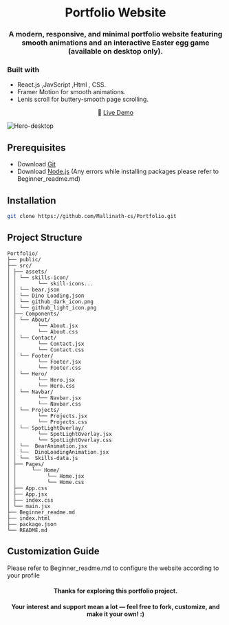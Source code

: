 <h1 align="center">Portfolio Website</h1>
<h3 align="center">A modern, responsive, and minimal portfolio website featuring smooth animations and an interactive Easter egg game (available on desktop only).</h3>

### Built with 
- React.js ,JavScript ,Html , CSS. 
- Framer Motion for smooth animations.  
- Lenis scroll for buttery-smooth page scrolling.
<p align="center">
  🔗 <a href="https://mallinath-portfolio.netlify.app/" target="_blank">Live Demo</a>
</p>
<img alt="Hero-desktop" src="https://github.com/user-attachments/assets/ebb0badf-d302-4d09-8199-8c7af35c76c9" />

## Prerequisites
- Download <a href="https://git-scm.com/downloads" target="_blank">Git</a>
- Download <a href="https://nodejs.org/en/download" target="_blank">Node.js</a> (Any errors while installing packages please refer to Beginner_readme.md)

## Installation
```bash
git clone https://github.com/Mallinath-cs/Portfolio.git
```

## Project Structure
```
Portfolio/
├── public/
├── src/
│ ├── assets/
│ │ └── skills-icon/
│ │       └── skill-icons...
│ │ └── bear.json
│ │ └── Dino Loading.json
│ │ └── github_dark_icon.png
│ │ └── github_light_icon.png
│ ├── Components/
│ │ └── About/
│ │       └── About.jsx
│ │       └── About.css
│ │ └── Contact/
│ │       └── Contact.jsx
│ │       └── Contact.css
│ │ └── Footer/
│ │       └── Footer.jsx
│ │       └── Footer.css
│ │ └── Hero/
│ │       └── Hero.jsx
│ │       └── Hero.css
│ │ └── Navbar/
│ │       └── Navbar.jsx
│ │       └── Navbar.css
│ │ └── Projects/
│ │       └── Projects.jsx
│ │       └── Projects.css
│ │ └── SpotLightOverlay/
│ │       └── SpotLightOverlay.jsx
│ │       └── SpotLightOverlay.css
│ │ └──  BearAnimation.jsx
│ │ └──  DinoLoadingAnimation.jsx
│ │ └──  Skills-data.js
│ ├── Pages/
│ │     └── Home/
│ │          └── Home.jsx
│ │          └── Home.css
│ ├── App.css
│ ├── App.jsx
│ ├── index.css
│ └── main.jsx
├── Beginner_readme.md
├── index.html
├── package.json
└── README.md
```
## Customization Guide
Please refer to Beginner_readme.md to configure the website according to your profile


<h4 align="center">Thanks for exploring this portfolio project.</h4>
<h4 align="center">Your interest and support mean a lot — feel free to fork, customize, and make it your own! :)</h4>


